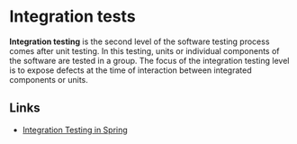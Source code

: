 # Integration tests

**Integration testing** is the second level of the software testing process comes after unit testing. In this testing, units or individual components of the software are tested in a group. The focus of the integration testing level is to expose defects at the time of interaction between integrated components or units.

## Links
- [Integration Testing in Spring](https://www.baeldung.com/integration-testing-in-spring)


